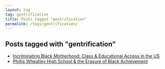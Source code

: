 ```yaml
---
layout: tag
tag: gentrification
title: Posts tagged "gentrification"
permalink: /tags/gentrification/
---
```


## Posts tagged with "gentrification"
- [Incriminating Black Motherhood: Class & Educational Access in the US](/incriminating-black-motherhood/)
- [Phillis Wheatley High School & the Erasure of Black Achievement](/phillis-wheatley-hs/)
